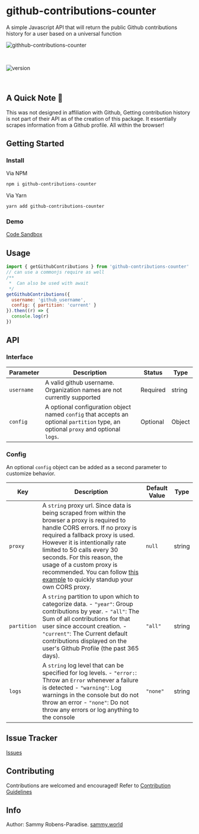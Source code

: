 # github-contributions-counter

A simple Javascript API that will return the public Github contributions history for a user based on a universal function

![githhub-contributions-counter](https://i.ibb.co/tq8VpG9/github-contributions-counter-logo.png)

<br>

![version](https://img.shields.io/npm/v/github-contributions-counter?style=for-the-badge)

<br>

## A Quick Note 👀

This was not designed in affiliation with Github, Getting contribution history is not part of their API as of the creation of this package. It essentially scrapes information from a Github profile. All within the browser!

## Getting Started

### Install

Via NPM

```bash
npm i github-contributions-counter
```

Via Yarn

```bash
yarn add github-contributions-counter
```

### Demo

[Code Sandbox](https://codesandbox.io/s/github-contributions-counter-2x0ev?file=/index.html)

## Usage

```jsx
import { getGithubContributions } from 'github-contributions-counter'
// can use a commonjs require as well
/**
 *  Can also be used with await
 */
getGithubContributions({
  username: 'github_username',
  config: { partition: 'current' }
}).then((r) => {
  console.log(r)
})
```

## API

### Interface

| Parameter | Description | Status | Type |
| --- | --- | --- | --- |
| `username` | A valid github username. Organization names are not currently supported | Required | string |
| `config` | A optional configuration object named `config` that accepts an optional `partition` type, an optional `proxy` and optional `logs`. | Optional | Object |

### Config

An optional `config` object can be added as a second parameter to customize behavior.

| Key | Description | Default Value | Type |
| --- | --- | --- | --- |
| `proxy` | A `string` proxy url. Since data is being scraped from within the browser a proxy is required to handle CORS errors. If no proxy is required a fallback proxy is used. However it is intentionally rate limited to 50 calls every 30 seconds. For this reason, the usage of a custom proxy is recommended. You can follow [this example](https://github.com/Rob--W/cors-anywhere) to quickly standup your own CORS proxy. | `null` | string |
| `partition` | A `string` partition to upon which to categorize data. - `"year"`: Group contributions by year. - `"all"`: The Sum of all contributions for that user since account creation. - `"current"`: The Current default contributions displayed on the user's Github Profile (the past 365 days). | `"all"` | string |
| `logs` | A `string` log level that can be specified for log levels. - `"error:`: Throw an `Error` whenever a failure is detected - `"warning"`: Log warnings in the console but do not throw an error - `"none"`: Do not throw any errors or log anything to the console | `"none"` | string |

## Issue Tracker

[Issues](https://github.com/SammyRobensParadise/github-contributions-counter/issues)

## Contributing

Contributions are welcomed and encouraged! Refer to [Contribution Guidelines](docs/CONTRIBUTING.md)

## Info

Author: Sammy Robens-Paradise. [sammy.world](https://sammy.world)
